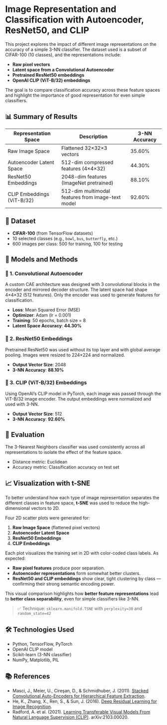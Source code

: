 # Image Representation and Classification with Autoencoder, ResNet50, and CLIP

This project explores the impact of different image representations on the accuracy of a simple 3-NN classifier. The dataset used is a subset of CIFAR-100 (10 classes), and the representations include:

- **Raw pixel vectors**
- **Latent space from a Convolutional Autoencoder**
- **Pretrained ResNet50 embeddings**
- **OpenAI CLIP (ViT-B/32) embeddings**

The goal is to compare classification accuracy across these feature spaces and highlight the importance of good representation for even simple classifiers.

## 📊 Summary of Results

| Representation Space       | Description                                       | 3-NN Accuracy |
|----------------------------|---------------------------------------------------|---------------|
| Raw Image Space            | Flattened 32×32×3 vectors                         | 35.60%        |
| Autoencoder Latent Space   | 512-dim compressed features (4×4×32)              | 44.30%        |
| ResNet50 Embeddings        | 2048-dim features (ImageNet pretrained)          | 88.10%        |
| CLIP Embeddings (ViT-B/32) | 512-dim multimodal features from image-text model| 92.60%        |

## 📁 Dataset

- **CIFAR-100** (from TensorFlow datasets)
- 10 selected classes (e.g., `bowl`, `bus`, `butterfly`, etc.)
- 600 images per class: 500 for training, 100 for testing

## 🧠 Models and Methods

### 🔹 1. Convolutional Autoencoder

A custom CAE architecture was designed with 3 convolutional blocks in the encoder and mirrored decoder structure. The latent space had shape 4×4×32 (512 features). Only the encoder was used to generate features for classification.

- **Loss**: Mean Squared Error (MSE)
- **Optimizer**: Adam (lr = 0.001)
- **Training**: 50 epochs, batch size = 8
- **Latent Space Accuracy**: **44.30%**

### 🔹 2. ResNet50 Embeddings

Pretrained ResNet50 was used without its top layer and with global average pooling. Images were resized to 224×224 and normalized.

- **Output Vector Size**: 2048
- **3-NN Accuracy**: **88.10%**

### 🔹 3. CLIP (ViT-B/32) Embeddings

Using OpenAI’s CLIP model in PyTorch, each image was passed through the ViT-B/32 image encoder. The output embeddings were normalized and used with 3-NN.

- **Output Vector Size**: 512
- **3-NN Accuracy**: **92.60%**

## 🧪 Evaluation

The 3-Nearest Neighbors classifier was used consistently across all representations to isolate the effect of the feature space.

- Distance metric: Euclidean
- Accuracy metric: Classification accuracy on test set
## 📈 Visualization with t-SNE

To better understand how each type of image representation separates the different classes in feature space, **t-SNE** was used to reduce the high-dimensional vectors to 2D.

Four 2D scatter plots were generated for:

1. **Raw Image Space** (flattened pixel vectors)
2. **Autoencoder Latent Space**
3. **ResNet50 Embeddings**
4. **CLIP Embeddings**

Each plot visualizes the training set in 2D with color-coded class labels. As expected:

- **Raw pixel features** produce poor separation.
- **Autoencoder representations** form somewhat better clusters.
- **ResNet50 and CLIP embeddings** show clear, tight clustering by class — confirming their strong semantic encoding power.

This visual comparison highlights how **better feature representations** lead to **better class separability**, even for simple classifiers like 3-NN.

> ✅ Technique: `sklearn.manifold.TSNE` with `perplexity=30` and `random_state=42`

## 🛠️ Technologies Used

- Python, TensorFlow, PyTorch
- OpenAI CLIP model
- Scikit-learn (3-NN classifier)
- NumPy, Matplotlib, PIL

## 📚 References
- Masci, J., Meier, U., Cireşan, D., & Schmidhuber, J. (2011). [Stacked Convolutional Auto-Encoders for Hierarchical Feature Extraction](https://people.idsia.ch/~ciresan/data/icann2011.pdf). 
- He, K., Zhang, X., Ren, S., & Sun, J. (2016). [Deep Residual Learning for Image Recognition](https://arxiv.org/abs/1512.03385).
- Radford, A. et al. (2021). [Learning Transferable Visual Models From Natural Language Supervision (CLIP)](https://arxiv.org/abs/2103.00020). arXiv:2103.00020.





